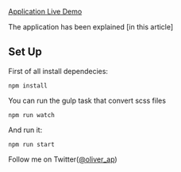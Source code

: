 [Application Live Demo](https://binary-trees-app.herokuapp.com/)

The application has been explained [in this article]

## Set Up

First of all install dependecies:

```
npm install
```

You can run the gulp task that convert scss files

```
npm run watch
```

And run it:

```
npm run start
```

Follow me on Twitter([@oliver_ap](https://www.twitter.com/oliver_ap))
